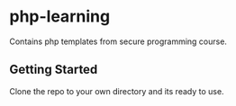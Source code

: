 # php-learning

Contains php templates from secure programming course.

## Getting Started

Clone the repo to your own directory and its ready to use.
